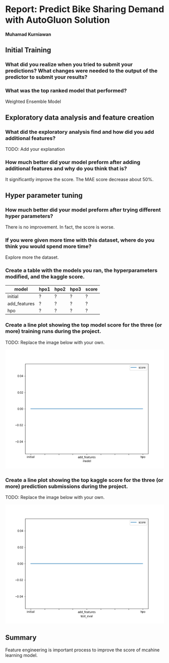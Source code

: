 # Report: Predict Bike Sharing Demand with AutoGluon Solution
#### Muhamad Kurniawan

## Initial Training
### What did you realize when you tried to submit your predictions? What changes were needed to the output of the predictor to submit your results?
### 

### What was the top ranked model that performed?
Weighted Ensemble Model

## Exploratory data analysis and feature creation
### What did the exploratory analysis find and how did you add additional features?
TODO: Add your explanation

### How much better did your model preform after adding additional features and why do you think that is?
It significantly improve the score. The MAE score decrease about 50%.

## Hyper parameter tuning
### How much better did your model preform after trying different hyper parameters?
There is no improvement. In fact, the score is worse.

### If you were given more time with this dataset, where do you think you would spend more time?
Explore more the dataset. 

### Create a table with the models you ran, the hyperparameters modified, and the kaggle score.
|model|hpo1|hpo2|hpo3|score|
|--|--|--|--|--|
|initial|?|?|?|?|
|add_features|?|?|?|?|
|hpo|?|?|?|?|

### Create a line plot showing the top model score for the three (or more) training runs during the project.

TODO: Replace the image below with your own.

![model_train_score.png](img/model_train_score.png)

### Create a line plot showing the top kaggle score for the three (or more) prediction submissions during the project.

TODO: Replace the image below with your own.

![model_test_score.png](img/model_test_score.png)

## Summary
Feature engineering is important process to improve the score of mcahine learning model.
